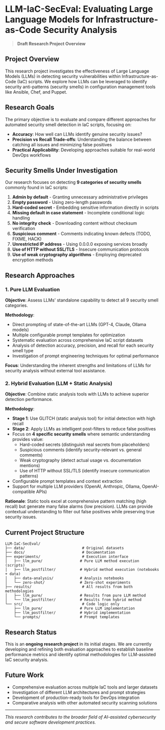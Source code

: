 # LLM-IaC-SecEval: Evaluating Large Language Models for Infrastructure-as-Code Security Analysis

> **Draft Research Project Overview**

## Project Overview

This research project investigates the effectiveness of Large Language Models (LLMs) in detecting security vulnerabilities within Infrastructure-as-Code (IaC) scripts. We explore how LLMs can be leveraged to identify security anti-patterns (security smells) in configuration management tools like Ansible, Chef, and Puppet.

## Research Goals

The primary objective is to evaluate and compare different approaches for automated security smell detection in IaC scripts, focusing on:

- **Accuracy**: How well can LLMs identify genuine security issues?
- **Precision vs Recall Trade-offs**: Understanding the balance between catching all issues and minimizing false positives
- **Practical Applicability**: Developing approaches suitable for real-world DevOps workflows

## Security Smells Under Investigation

Our research focuses on detecting **9 categories of security smells** commonly found in IaC scripts:

1. **Admin by default** - Granting unnecessary administrative privileges
2. **Empty password** - Using zero-length passwords
3. **Hard-coded secret** - Embedding sensitive information directly in scripts
4. **Missing default in case statement** - Incomplete conditional logic handling
5. **No integrity check** - Downloading content without checksum verification
6. **Suspicious comment** - Comments indicating known defects (TODO, FIXME, HACK)
7. **Unrestricted IP address** - Using 0.0.0.0 exposing services broadly
8. **Use of HTTP without SSL/TLS** - Insecure communication protocols
9. **Use of weak cryptography algorithms** - Employing deprecated encryption methods

## Research Approaches

### 1. Pure LLM Evaluation

**Objective**: Assess LLMs' standalone capability to detect all 9 security smell categories.

**Methodology**:

- Direct prompting of state-of-the-art LLMs (GPT-4, Claude, Ollama models)
- Multiple configurable prompt templates for optimization
- Systematic evaluation across comprehensive IaC script datasets
- Analysis of detection accuracy, precision, and recall for each security smell type
- Investigation of prompt engineering techniques for optimal performance

**Focus**: Understanding the inherent strengths and limitations of LLMs for security analysis without external tool assistance.

### 2. Hybrid Evaluation (LLM + Static Analysis)

**Objective**: Combine static analysis tools with LLMs to achieve superior detection performance.

**Methodology**:

- **Stage 1**: Use GLITCH (static analysis tool) for initial detection with high recall
- **Stage 2**: Apply LLMs as intelligent post-filters to reduce false positives
- Focus on **4 specific security smells** where semantic understanding provides value:
  - Hard-coded secrets (distinguish real secrets from placeholders)
  - Suspicious comments (identify security-relevant vs. general comments)
  - Weak cryptography (detect actual usage vs. documentation mentions)
  - Use of HTTP without SSL/TLS (identify insecure communication patterns)
- Configurable prompt templates and context extraction
- Support for multiple LLM providers (OpenAI, Anthropic, Ollama, OpenAI-compatible APIs)

**Rationale**: Static tools excel at comprehensive pattern matching (high recall) but generate many false alarms (low precision). LLMs can provide contextual understanding to filter out false positives while preserving true security issues.

## Current Project Structure

```
LLM-IaC-SecEval/
├── data/                          # Original datasets
├── docs/                          # Documentation
├── experiments/                   # Execution interface
│   ├── llm_pure/                 # Pure LLM method execution (scripts)
│   ├── llm_postfilter/           # Hybrid method execution (notebooks + data)
│   ├── data-analysis/            # Analysis notebooks
│   └── zero-shot/                # Zero-shot experiments
├── results/                       # All results from both methodologies
│   ├── llm_pure/                 # Results from pure LLM method
│   └── llm_postfilter/           # Results from hybrid method
└── src/                           # Code logic only
    ├── llm_pure/                 # Pure LLM implementation
    ├── llm_postfilter/           # Hybrid implementation
    └── prompts/                  # Prompt templates
```

## Research Status

This is an **ongoing research project** in its initial stages. We are currently developing and refining both evaluation approaches to establish baseline performance metrics and identify optimal methodologies for LLM-assisted IaC security analysis.

## Future Work

- Comprehensive evaluation across multiple IaC tools and larger datasets
- Investigation of different LLM architectures and prompt strategies
- Development of production-ready tools for DevOps integration
- Comparative analysis with other automated security scanning solutions

---

_This research contributes to the broader field of AI-assisted cybersecurity and secure software development practices._
